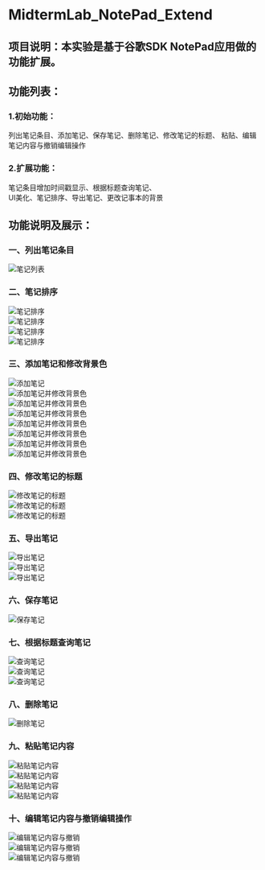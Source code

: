# MidtermLab_NotePad_Extend
## 项目说明：本实验是基于谷歌SDK NotePad应用做的功能扩展。<br>
## 功能列表：<br>
### 1.初始功能：<br>
列出笔记条目、添加笔记、保存笔记、删除笔记、修改笔记的标题、
粘贴、编辑笔记内容与撤销编辑操作<br>
### 2.扩展功能：<br>
笔记条目增加时间戳显示、根据标题查询笔记、<br>
UI美化、笔记排序、导出笔记、更改记事本的背景<br>

## 功能说明及展示：<br>
### 一、列出笔记条目<br>

![笔记列表](https://github.com/lois00/MidtermLab_NotePad_extend/blob/master/images/list_1.png)

### 二、笔记排序<br>

![笔记排序](https://github.com/lois00/MidtermLab_NotePad_extend/blob/master/images/sort_1.png)<br>
![笔记排序](https://github.com/lois00/MidtermLab_NotePad_extend/blob/master/images/sort_2.png)<br>
![笔记排序](https://github.com/lois00/MidtermLab_NotePad_extend/blob/master/images/sort_3.png)<br>
![笔记排序](https://github.com/lois00/MidtermLab_NotePad_extend/blob/master/images/sort_4.png)<br>
### 三、添加笔记和修改背景色<br>

![添加笔记](https://github.com/lois00/MidtermLab_NotePad_extend/blob/master/images/addnote_1.png)<br>
![添加笔记并修改背景色](https://github.com/lois00/MidtermLab_NotePad_extend/blob/master/images/addnote_color_1.png)<br>
![添加笔记并修改背景色](https://github.com/lois00/MidtermLab_NotePad_extend/blob/master/images/addnote_color_2.png)<br>
![添加笔记并修改背景色](https://github.com/lois00/MidtermLab_NotePad_extend/blob/master/images/addnote_color_3.png)<br>
![添加笔记并修改背景色](https://github.com/lois00/MidtermLab_NotePad_extend/blob/master/images/addnote_color_4.png)<br>
![添加笔记并修改背景色](https://github.com/lois00/MidtermLab_NotePad_extend/blob/master/images/color_1.png)<br>
![添加笔记并修改背景色](https://github.com/lois00/MidtermLab_NotePad_extend/blob/master/images/color_2.png)<br>
![添加笔记并修改背景色](https://github.com/lois00/MidtermLab_NotePad_extend/blob/master/images/color_3.png)<br>
### 四、修改笔记的标题<br>

![修改笔记的标题](https://github.com/lois00/MidtermLab_NotePad_extend/blob/master/images/title_1.png)<br>
![修改笔记的标题](https://github.com/lois00/MidtermLab_NotePad_extend/blob/master/images/title_2.png)<br>
![修改笔记的标题](https://github.com/lois00/MidtermLab_NotePad_extend/blob/master/images/title_3.png)<br>
### 五、导出笔记<br>

![导出笔记](https://github.com/lois00/MidtermLab_NotePad_extend/blob/master/images/export_1.png)<br>
![导出笔记](https://github.com/lois00/MidtermLab_NotePad_extend/blob/master/images/export_2.png)<br>
![导出笔记](https://github.com/lois00/MidtermLab_NotePad_extend/blob/master/images/export_3.png)<br>
### 六、保存笔记<br>

![保存笔记](https://github.com/lois00/MidtermLab_NotePad_extend/blob/master/images/save_1.png)<br>
### 七、根据标题查询笔记<br>

![查询笔记](https://github.com/lois00/MidtermLab_NotePad_extend/blob/master/images/search_1.png)<br>
![查询笔记](https://github.com/lois00/MidtermLab_NotePad_extend/blob/master/images/search_2.png)<br>
![查询笔记](https://github.com/lois00/MidtermLab_NotePad_extend/blob/master/images/search_3.png)<br>
### 八、删除笔记<br>

![删除笔记](https://github.com/lois00/MidtermLab_NotePad_extend/blob/master/images/delete_1.png)<br>
### 九、粘贴笔记内容<br>

![粘贴笔记内容](https://github.com/lois00/MidtermLab_NotePad_extend/blob/master/images/paste_1.png)<br>
![粘贴笔记内容](https://github.com/lois00/MidtermLab_NotePad_extend/blob/master/images/paste_2.png)<br>
![粘贴笔记内容](https://github.com/lois00/MidtermLab_NotePad_extend/blob/master/images/title_paste_3.png)<br>
![粘贴笔记内容](https://github.com/lois00/MidtermLab_NotePad_extend/blob/master/images/title_paste_4.png)<br>
### 十、编辑笔记内容与撤销编辑操作<br>

![编辑笔记内容与撤销](https://github.com/lois00/MidtermLab_NotePad_extend/blob/master/images/revert_1.png)<br>
![编辑笔记内容与撤销](https://github.com/lois00/MidtermLab_NotePad_extend/blob/master/images/revert_2.png)<br>
![编辑笔记内容与撤销](https://github.com/lois00/MidtermLab_NotePad_extend/blob/master/images/revert_3.png)<br>
